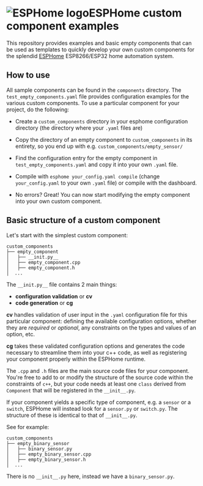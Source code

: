 # ![ESPHome logo](esphome-logo.png)ESPHome custom component examples

This repository provides examples and basic empty components that can be used as templates to quickly develop your own custom components for the splendid [ESPHome](https://esphome.io/) ESP8266/ESP32 home automation system.

## How to use
All sample components can be found in the `components` directory. The `test_empty_components.yaml` file provides configuration examples for the various custom components. To use a particular component for your project, do the following:

- Create a `custom_components` directory in your esphome configuration directory (the directory where your ```.yaml``` files are)

- Copy the directory of an empty component to `custom_components` in its entirety, so you end up with e.g. `custom_components/empty_sensor/`

- Find the configuration entry for the empty component in `test_empty_components.yaml` and copy it into your own `.yaml` file.

- Compile with `esphome your_config.yaml compile` (change `your_config.yaml` to your own `.yaml` file) or compile with the dashboard.

- No errors? Great! You can now start modifying the empty component into your own custom component.

## Basic structure of a custom component

Let's start with the simplest custom component:

```
custom_components
├── empty_component
│   ├── __init.py__
│   ├── empty_component.cpp
│   ├── empty_component.h
│  ...
```

The ```__init.py__``` file contains 2 main things: 
- **configuration validation** or **cv** 
- **code generation** or **cg**

**cv** handles validation of user input in the `.yaml` configuration file for this particular component: defining the available configuration options, whether they are _required_ or _optional_, any constraints on the types and values of an option, etc.

**cg** takes these validated configuration options and generates the code necessary to streamline them into your c++ code, as well as registering your component properly within the ESPHome runtime.

The ```.cpp``` and ```.h``` files are the main source code files for your component. You're free to add to or modify the structure of the source code within the constraints of `c++`, but your code needs at least one `class` derived from `Component` that will be registered in the `__init__.py`.

If your component yields a specific type of component, e.g. a `sensor` or a `switch`, ESPHome will instead look for a `sensor.py` or `switch.py`.
The structure of these is identical to that of `__init__.py`. 

See for example:

```
custom_components
├── empty_binary_sensor
│   ├── binary_sensor.py
│   ├── empty_binary_sensor.cpp
│   ├── empty_binary_sensor.h
│  ...
```

There is no `__init__.py` here, instead we have a `binary_sensor.py`.

